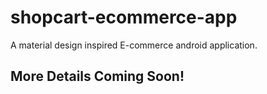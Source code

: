 # shopcart-ecommerce-app

A material design inspired E-commerce android application.



## More Details Coming Soon!
